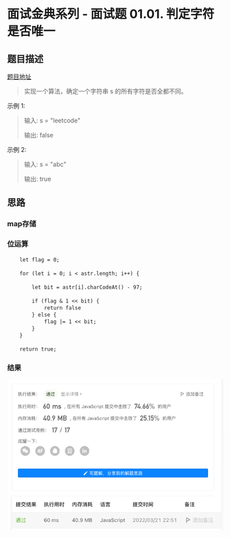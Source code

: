 # 面试金典系列 - 面试题 01.01. 判定字符是否唯一

## 题目描述
[题目地址](https://leetcode-cn.com/problems/is-unique-lcci/)

> 实现一个算法，确定一个字符串 s 的所有字符是否全都不同。

示例 1:

> 输入: s = "leetcode"
> 
> 输出: false 

示例 2:
> 输入: s = "abc"
> 
> 输出: true


## 思路

### map存储

### 位运算

```
    let flag = 0;

    for (let i = 0; i < astr.length; i++) {

        let bit = astr[i].charCodeAt() - 97;

        if (flag & 1 << bit) {
            return false
        } else {
            flag |= 1 << bit;
        }
    }

    return true;
```

### 结果
![运行结果](./1.png)
